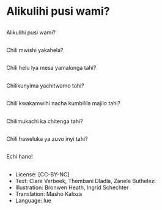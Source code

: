 # Alikulihi pusi wami?

##
Alikulihi pusi wami?

##
Chili mwishi yakahela?

##
Chili helu lya mesa yamalonga tahi?

##
Chilikunyima yachitwamo tahi?

##
Chili kwakamwihi nacha kumbilila majilo tahi?

##
Chilimukachi ka chitenga tahi?

##
Chili haweluka ya zuvo inyi tahi?

##
Echi hano!

##
* License: [CC-BY-NC]
* Text: Clare Verbeek, Thembani Dladla, Zanele Buthelezi
* Illustration: Bronwen Heath, Ingrid Schechter
* Translation: Masho Kaloza
* Language: lue
